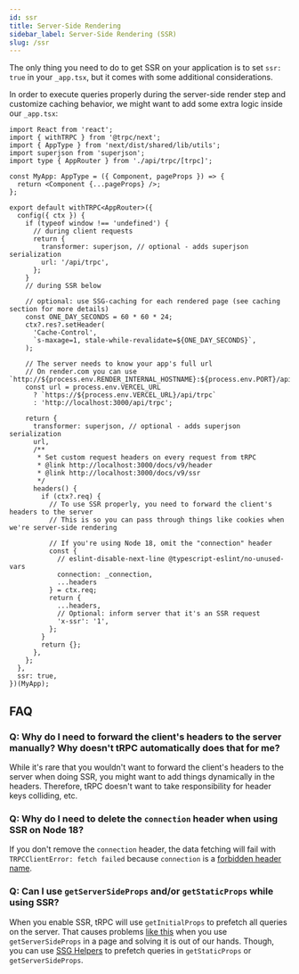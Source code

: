 ```yaml
---
id: ssr
title: Server-Side Rendering
sidebar_label: Server-Side Rendering (SSR)
slug: /ssr
---
```


The only thing you need to do to get SSR on your application is to set `ssr: true` in your `_app.tsx`, but it comes with some additional considerations.

In order to execute queries properly during the server-side render step and customize caching behavior, we might want to add some extra logic inside our `_app.tsx`:

```tsx title='pages/_app.tsx'
import React from 'react';
import { withTRPC } from '@trpc/next';
import { AppType } from 'next/dist/shared/lib/utils';
import superjson from 'superjson';
import type { AppRouter } from './api/trpc/[trpc]';

const MyApp: AppType = ({ Component, pageProps }) => {
  return <Component {...pageProps} />;
};

export default withTRPC<AppRouter>({
  config({ ctx }) {
    if (typeof window !== 'undefined') {
      // during client requests
      return {
        transformer: superjson, // optional - adds superjson serialization
        url: '/api/trpc',
      };
    }
    // during SSR below

    // optional: use SSG-caching for each rendered page (see caching section for more details)
    const ONE_DAY_SECONDS = 60 * 60 * 24;
    ctx?.res?.setHeader(
      'Cache-Control',
      `s-maxage=1, stale-while-revalidate=${ONE_DAY_SECONDS}`,
    );

    // The server needs to know your app's full url
    // On render.com you can use `http://${process.env.RENDER_INTERNAL_HOSTNAME}:${process.env.PORT}/api/trpc`
    const url = process.env.VERCEL_URL
      ? `https://${process.env.VERCEL_URL}/api/trpc`
      : 'http://localhost:3000/api/trpc';

    return {
      transformer: superjson, // optional - adds superjson serialization
      url,
      /**
       * Set custom request headers on every request from tRPC
       * @link http://localhost:3000/docs/v9/header
       * @link http://localhost:3000/docs/v9/ssr
       */
      headers() {
        if (ctx?.req) {
          // To use SSR properly, you need to forward the client's headers to the server
          // This is so you can pass through things like cookies when we're server-side rendering

          // If you're using Node 18, omit the "connection" header
          const {
            // eslint-disable-next-line @typescript-eslint/no-unused-vars
            connection: _connection,
            ...headers
          } = ctx.req;
          return {
            ...headers,
            // Optional: inform server that it's an SSR request
            'x-ssr': '1',
          };
        }
        return {};
      },
    };
  },
  ssr: true,
})(MyApp);
```


## FAQ

### Q: Why do I need to forward the client's headers to the server manually? Why doesn't tRPC automatically does that for me?

While it's rare that you wouldn't want to forward the client's headers to the server when doing SSR, you might want to add things dynamically in the headers. Therefore, tRPC doesn't want to take responsibility for header keys colliding, etc.

### Q: Why do I need to delete the `connection` header when using SSR on Node 18?

If you don't remove the `connection` header, the data fetching will fail with `TRPCClientError: fetch failed` because `connection` is a [forbidden header name](https://developer.mozilla.org/en-US/docs/Glossary/Forbidden_header_name).

### Q: Can I use `getServerSideProps` and/or `getStaticProps` while using SSR?

When you enable SSR, tRPC will use `getInitialProps` to prefetch all queries on the server. That causes problems [like this](https://github.com/trpc/trpc/issues/596) when you use `getServerSideProps` in a page and solving it is out of our hands. Though, you can use [SSG Helpers](ssg-helpers) to prefetch queries in `getStaticProps` or `getServerSideProps`.

